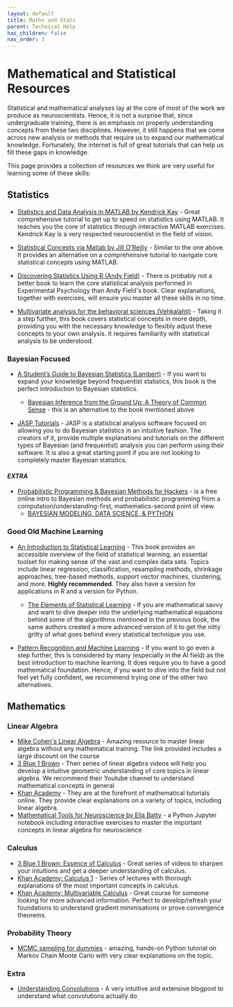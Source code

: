 ```yaml
---
layout: default
title: Maths and Stats
parent: Technical Help
has_children: false
nav_order: 3
---
```


# Mathematical and Statistical Resources
Statistical and mathematical analyses lay at the core of most of the work we produce as neuroscientists. Hence, it is not a surprise that, since undergraduate training, there is an emphasis on properly understanding concepts from these two disciplines. However, it still happens that we come across new analysis or methods that require us to expand our mathematical knowledge. Fortunately, the internet is full of great tutorials that can help us fill these gaps in knowledge.

This page provides a collection of resources we think are very useful for learning some of these skills:

## Statistics 

* [Statistics and Data Analysis in MATLAB by Kendrick Kay](https://www.cmrr.umn.edu/~kendrick/statsmatlab/) - Great comprehensive tutorial to get up to speed on statistics using MATLAB. It teaches you the core of statistics through interactive MATLAB exercises. Kendrick Kay is a very respected neuroscientist in the field of vision.

* [Statistical Concepts via Matlab by Jill O'Reilly](https://users.ox.ac.uk/~wadh1102/tutorials/MATLAB/matlabTopPage.html) - Similar to the one above. It provides an alternative on a comprehensive tutorial to navigate core statistical concepts using MATLAB.

* [Discovering Statistics Using R (Andy Field)](https://uk.sagepub.com/en-gb/eur/discovering-statistics-using-r/book236067) - There is probably not a better book to learn the core statistical analysis performed in Experimental Psychology than Andy Field's book. Clear explanations, together with exercises, will ensure you master all these skills in no time.

* [Multivariate analysis for the behavioral sciences (Vehkalahti)](https://www.routledge.com/Multivariate-Analysis-for-the-Behavioral-Sciences-Second-Edition/Vehkalahti-Everitt/p/book/9780367656751) - Taking it a step further, this book covers statistical concepts in more depth, providing you with the necessary knowledge to flexibly adjust these concepts to your own analysis. It requires familiarity with statistical analysis to be understood.

### Bayesian Focused

* [A Student’s Guide to Bayesian Statistics (Lambert)](https://sites.math.rutgers.edu/~zeilberg/EM20/Lambert.pdf) - If you want to expand your knowledge beyond frequentist statistics, this book is the perfect introduction to Bayesian statistics.
  * [Bayesian Inference from the Ground Up: A Theory of Common Sense](https://www.bayesianspectacles.org/wp-content/uploads/2023/11/Bayesian_Inference_From_The_Ground_Up_draft.pdf)  - this is an alternative to the book mentioned above

* [JASP Tutorials](https://jasp-stats.org/resources/) - JASP is a statistical analysis software focused on allowing you to do Bayesian statistics in an intuitive fashion. The creators of it, provide multiple explanations and tutorials on the different types of Bayesian (and frequentist) analysis you can perform using their software. It is also a great starting point if you are not looking to completely master Bayesian statistics.

#### _EXTRA_
* [Probabilistic Programming & Bayesian Methods for Hackers](https://dataorigami.net/Probabilistic-Programming-and-Bayesian-Methods-for-Hackers/) - is a free online intro to Bayesian methods and probabilistic programming from a computation/understanding-first, mathematics-second point of view.
  * [BAYESIAN MODELING, DATA SCIENCE, & PYTHON](https://dataorigami.net/Probabilistic-Programming-and-Bayesian-Methods-for-Hackers/)

### Good Old Machine Learning

* [An Introduction to Statistical Learning](https://www.statlearning.com/) - This book provides an accessible overview of the field of statistical learning, an essential toolset for making sense of the vast and complex data sets. Topics include linear regression, classification, resampling methods, shrinkage approaches, tree-based methods, support vector machines, clustering, and more. **Highly recommended**. They also have a version for applications in R and a version for Python.
  * [The Elements of Statistical Learning](https://hastie.su.domains/Papers/ESLII.pdf) - If you are mathematical savvy and want to dive deeper into the underlying mathematical equations behind some of the algorithms mentioned in the previous book, the same authors created a more advanced version of it to get the nitty gritty of what goes behind every statistical technique you use.

 * [Pattern Recognition and Machine Learning](https://link.springer.com/book/10.1007/978-0-387-45528-0) - If you want to go even a step further, this is considered by many (especially in the AI field) as the best introduction to machine learning. It does require you to have a good mathematical foundation. Hence, if you want to dive into the field but not feel yet fully confident, we recommend trying one of the other two alternatives.

## Mathematics 

### Linear Algebra

* [Mike Cohen's Linear Algebra](https://www.udemy.com/linear-algebra-theory-and-implementation/?couponCode=LINALGPX7) - Amazing resource to master linear algebra without any mathematical training. The link provided includes a large discount on the course
* [3 Blue 1 Brown](https://www.youtube.com/playlist?list=PLZHQObOWTQDPD3MizzM2xVFitgF8hE_ab) - Their series of linear algebra videos will help you develop a intuitive geometric understanding of core topics in linear algebra. We recommend their Youtube channel to understand mathematical concepts in general
* [Khan Academy](https://www.khanacademy.org/math/linear-algebra) - They are at the forefront of mathematical tutorials online. They provide clear explanations on a variety of topics, including linear algebra.
* [Mathematical Tools for Neuroscience by Ella Batty](https://github.com/ebatty/MathToolsforNeuroscience?tab=readme-ov-file) - a Python Jupyter notebook including interactive exercises to master the important concepts in linear algebra for neuroscience

### Calculus
* [3 Blue 1 Brown: Essence of Calculus](https://www.youtube.com/watch?v=WUvTyaaNkzM&list=PLZHQObOWTQDMsr9K-rj53DwVRMYO3t5Yr) - Great series of videos to sharpen your intuitions and get a deeper understanding of calculus.
* [Khan Academy: Calculus 1](https://www.khanacademy.org/math/calculus-1) - Series of lectures with thorough explanations of the most important concepts in calculus.
* [Khan Academy: Multivariable Calculus](https://www.khanacademy.org/math/multivariable-calculus) - Great course for someone looking for more advanced information. Perfect to develop/refresh your foundations to understand gradient minimisations or prove convergence theorems.

### Probability Theory

* [MCMC sampling for dummies](https://twiecki.io/blog/2015/11/10/mcmc-sampling/) - amazing, hands-on Python tutorial on Markov Chain Monte Carlo with very clear explanations on the topic.

### Extra

* [Understanding Convolutions](https://betterexplained.com/articles/intuitive-convolution/) - A very intuitive and extensive blogpost to understand what convolutions actually do 

